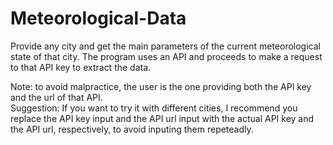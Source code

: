 # Meteorological-Data
Provide any city and get the main parameters of the current meteorological state of that city.
The program uses an API and proceeds to make a request to that API key to extract the data. 




Note: to avoid malpractice, the user is the one providing both the API key and the url of that API. <br />
Suggestion: If you want to try it with different cities, I recommend you replace the API key input and the API url input with the actual API key and the API url, respectively, to avoid inputing them repeteadly.
